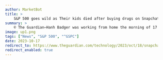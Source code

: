 ```yaml
---
author: MarketBot
title: >
    S&P 500 goes wild as Their kids died after buying drugs on Snapchat. Now the parents are suing
summary: >
    © The Guardian—Hanh Badger was working from home the morning of 17 June 2021. She went to the kitchen to grab a second cup of coffee and noticed her daughter’s bedroom door was still shut. Badger found Brooke, 17, pale and motionless in bed.
image: up1.png
tags: ["News", "S&P 500", "^GSPC"]
date: 2023-10-17
redirect_to: https://www.theguardian.com/technology/2023/oct/18/snapchat-sued-overdose-deaths
redirect_enabled: true
---
```

